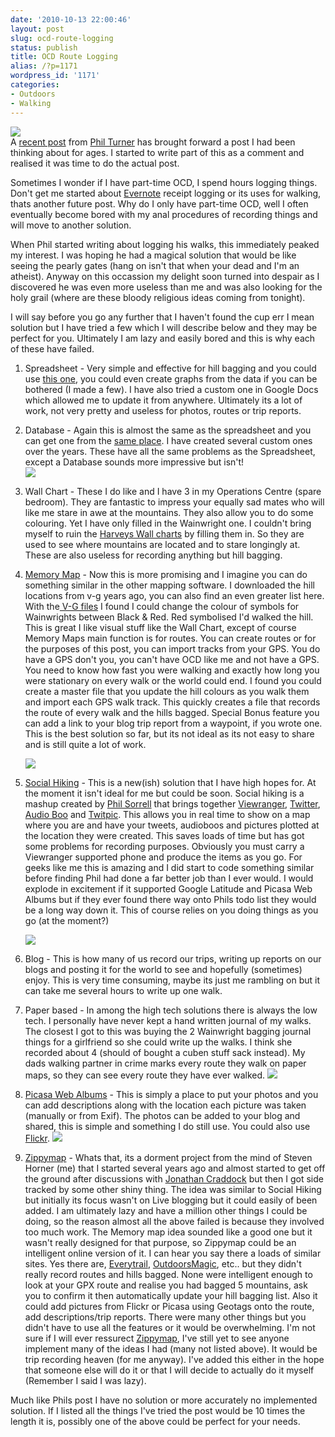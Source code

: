 ```yaml
---
date: '2010-10-13 22:00:46'
layout: post
slug: ocd-route-logging
status: publish
title: OCD Route Logging
alias: /?p=1171
wordpress_id: '1171'
categories:
- Outdoors
- Walking
---
```


![](http://dl.dropbox.com/u/2657852/website/images/MemoryMap2.jpg)  
A [recent post](http://lightweightoutdoors.com/?p=1266) from [Phil Turner](http://lightweightoutdoors.com/) has brought forward a post I had been thinking about for ages. I started to write part of this as a comment and realised it was time to do the actual post.  

Sometimes I wonder if I have part-time OCD, I spend hours logging things. Don't get me started about [Evernote](http://www.evernote.com/) receipt logging or its uses for walking, thats another future post. Why do I only have part-time OCD, well I often eventually become bored with my anal procedures of recording things and will move to another solution.  

When Phil started writing about logging his walks, this immediately peaked my interest. I was hoping he had a magical solution that would be like seeing the pearly gates (hang on isn't that when your dead and I'm an atheist). Anyway on this occassion my delight soon turned into despair as I discovered he was even more useless than me and was also looking for the holy grail (where are these bloody religious ideas coming from tonight).  

I will say before you go any further that I haven't found the cup err I mean solution but I have tried a few which I will describe below and they may be perfect for you. Ultimately I am lazy and easily bored and this is why each of these have failed.  

1. Spreadsheet - Very simple and effective for hill bagging and you could use [this one](http://www.biber.fsnet.co.uk/downloads.html), you could even create graphs from the data if you can be bothered (I made a few). I have also tried a custom one in Google Docs which allowed me to update it from anywhere. Ultimately its a lot of work, not very pretty and useless for photos, routes or trip reports.  

2. Database - Again this is almost the same as the spreadsheet and you can get one from the [same place](http://www.biber.fsnet.co.uk/downloads.html). I have created several custom ones over the years. These have all the same problems as the Spreadsheet, except a Database sounds more impressive but isn't!  
	![](http://dl.dropbox.com/u/2657852/website/images/Wallchart-001.jpg)  
3. Wall Chart - These I do like and I have 3 in my Operations Centre (spare bedroom). They are fantastic to impress your equally sad mates who will like me stare in awe at the mountains. They also allow you to do some colouring. Yet I have only filled in the Wainwright one. I couldn't bring myself to ruin the [Harveys Wall charts](http://www.harveymaps.co.uk/acatalog/Mountain_charts_and_long_distance_path_charts.html) by filling them in. So they are used to see where mountains are located and to stare longingly at. These are also useless for recording anything but hill bagging.  

4. [Memory Map](http://www.memory-map.co.uk/) - Now this is more promising and I imagine you can do something similar in the other mapping software. I downloaded the hill locations from v-g years ago, you can also find an even greater list here. With the[ V-G files](http://v-g.me.uk/Hill-Lists/Hill-Lists.htm) I found I could change the colour of symbols for Wainwrights between Black & Red. Red symbolised I'd walked the hill. This is great I like visual stuff like the Wall Chart, except of course Memory Maps main function is for routes. You can create routes or for the purposes of this post, you can import tracks from your GPS. You do have a GPS don't you, you can't have OCD like me and not have a GPS. You need to know how fast you were walking and exactly how long you were stationary on every walk or the world could end. I found you could create a master file that you update the hill colours as you walk them and import each GPS walk track. This quickly creates a file that records the route of every walk and the hills bagged. Special Bonus feature you can add a link to your blog trip report from a waypoint, if you wrote one. This is the best solution so far, but its not ideal as its not easy to share and is still quite a lot of work. 
 
	![](http://dl.dropbox.com/u/2657852/website/images/SocialHikinh.jpg)

5. [Social Hiking](http://www.socialhiking.org.uk) - This is a new(ish) solution that I have high hopes for. At the moment it isn't ideal for me but could be soon. Social hiking is a mashup created by [Phil Sorrell](http://twitter.com/daylightgambler) that brings together [Viewranger](http://www.viewranger.com), [Twitter](http://www.twitter.com/), [Audio Boo](http://www.audioboo.com/) and [Twitpic](http://www.twitpic.com). This allows you in real time to show on a map where you are and have your tweets, audioboos and pictures plotted at the location they were created. This saves loads of time but has got some problems for recording purposes. Obviously you must carry a Viewranger supported phone and produce the items as you go. For geeks like me this is amazing and I did start to code something similar before finding Phil had done a far better job than I ever would. I would explode in excitement if it supported Google Latitude and Picasa Web Albums but if they ever found there way onto Phils todo list they would be a long way down it. This of course relies on you doing things as you go (at the moment?)  

	![](http://dl.dropbox.com/u/2657852/website/images/Blog.jpg) 
6. Blog - This is how many of us record our trips, writing up reports on our blogs and posting it for the world to see and hopefully (sometimes) enjoy. This is very time consuming, maybe its just me rambling on but it can take me several hours to write up one walk.  

7. Paper based - In among the high tech solutions there is always the low tech. I personally have never kept a hand written journal of my walks. The closest I got to this was buying the 2 Wainwright bagging journal things for a girlfriend so she could write up the walks. I think she recorded about 4 (should of bought a cuben stuff sack instead). My dads walking partner in crime marks every route they walk on paper maps, so they can see every route they have ever walked. ![](http://dl.dropbox.com/u/2657852/website/images/Picasa.jpg)  

8. [Picasa Web Albums](http://picasaweb.google.com/) - This is simply a place to put your photos and you can add descriptions along with the location each picture was taken (manually or from Exif). The photos can be added to your blog and shared, this is simple and something I do still use. You could also use [Flickr](http://www.flickr.com). ![](http://dl.dropbox.com/u/2657852/website/images/Zippymap.jpg)  

9. [Zippymap](http://www.zippymap.com) - Whats that, its a dorment project from the mind of Steven Horner (me) that I started several years ago and almost started to get off the ground after discussions with [Jonathan Craddock](http://www.jonathancraddock.com) but then I got side tracked by some other shiny thing. The idea was similar to Social Hiking but initially its focus wasn't on Live blogging but it could easily of been added. I am ultimately lazy and have a million other things I could be doing, so the reason almost all the above failed is because they involved too much work. The Memory map idea sounded like a good one but it wasn't really designed for that purpose, so Zippymap could be an intelligent online version of it. I can hear you say there a loads of similar sites. Yes there are, [Everytrail](http://www.everytrail.com/), [OutdoorsMagic](http://www.outdoorsmagic.com/routes/), etc.. but they didn't really record routes and hills bagged. None were intelligent enough to look at your GPX route and realise you had bagged 5 mountains, ask you to confirm it then automatically update your hill bagging list. Also it could add pictures from Flickr or Picasa using Geotags onto the route, add descriptions/trip reports. There were many other things but you didn't have to use all the features or it would be overwhelming. I'm not sure if I will ever ressurect [Zippymap](http://www.zippymap.com), I've still yet to see anyone implement many of the ideas I had (many not listed above). It would be trip recording heaven (for me anyway). I've added this either in the hope that someone else will do it or that I will decide to actually do it myself (Remember I said I was lazy).  

Much like Phils post I have no solution or more accurately no implemented solution. If I listed all the things I've tried the post would be 10 times the length it is, possibly one of the above could be perfect for your needs.
